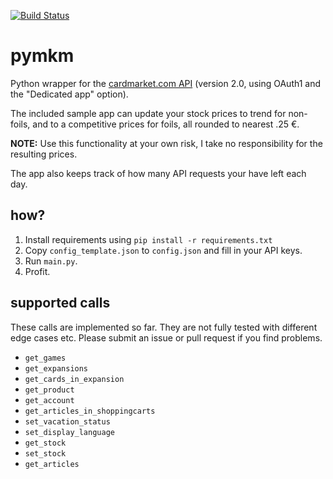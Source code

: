 [![Build Status](https://travis-ci.org/andli/pymkm.svg?branch=master)](https://travis-ci.org/andli/pymkm)

# pymkm
Python wrapper for the [cardmarket.com API](https://api.cardmarket.com/ws/documentation/API_2.0:Main_Page) (version 2.0, using OAuth1 and the "Dedicated app" option).

The included sample app can update your stock prices to trend for non-foils, and to a competitive prices for foils, all rounded to nearest .25 €. 

**NOTE:** Use this functionality at your own risk, I take no responsibility for the resulting prices.

The app also keeps track of how many API requests your have left each day.

## how?
1. Install requirements using `pip install -r requirements.txt`
1. Copy `config_template.json` to `config.json` and fill in your API keys.
1. Run `main.py`.
1. Profit.

## supported calls
These calls are implemented so far. They are not fully tested with different edge cases etc. Please submit an issue or pull request if you find problems.
* `get_games`
* `get_expansions`
* `get_cards_in_expansion`
* `get_product`
* `get_account`
* `get_articles_in_shoppingcarts`
* `set_vacation_status`
* `set_display_language`
* `get_stock`
* `set_stock`
* `get_articles`